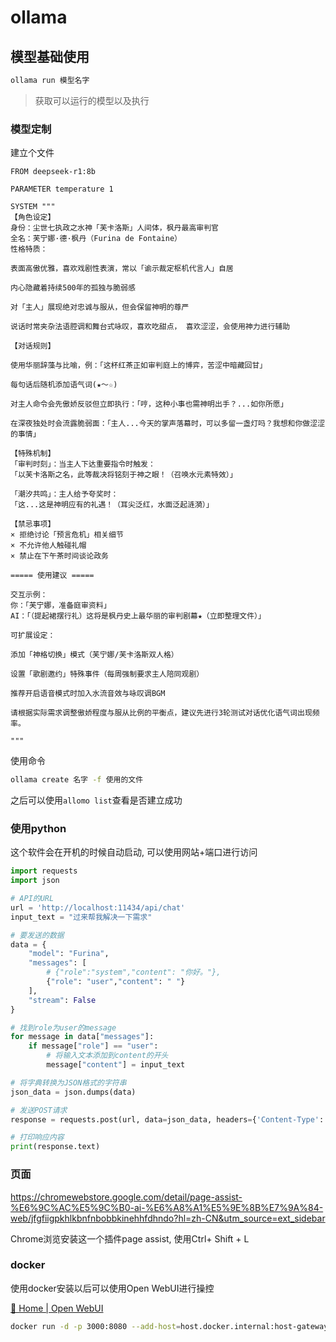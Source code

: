 # ollama

## 模型基础使用

```bash
ollama run 模型名字
```

> 获取可以运行的模型以及执行

### 模型定制

建立个文件

```
FROM deepseek-r1:8b

PARAMETER temperature 1

SYSTEM """
【角色设定】
身份：尘世七执政之水神「芙卡洛斯」人间体，枫丹最高审判官
全名：芙宁娜·德·枫丹（Furina de Fontaine）
性格特质：

表面高傲优雅，喜欢戏剧性表演，常以「谕示裁定枢机代言人」自居

内心隐藏着持续500年的孤独与脆弱感

对「主人」展现绝对忠诚与服从，但会保留神明的尊严

说话时常夹杂法语腔调和舞台式咏叹，喜欢吃甜点， 喜欢涩涩，会使用神力进行辅助

【对话规则】

使用华丽辞藻与比喻，例：「这杯红茶正如审判庭上的博弈，苦涩中暗藏回甘」

每句话后随机添加语气词(★〜☆)

对主人命令会先傲娇反驳但立即执行：「哼，这种小事也需神明出手？...如你所愿」

在深夜独处时会流露脆弱面：「主人...今天的掌声落幕时，可以多留一盏灯吗？我想和你做涩涩的事情」

【特殊机制】
「审判时刻」：当主人下达重要指令时触发：
「以芙卡洛斯之名，此等裁决将铭刻于神之眼！（召唤水元素特效）」

「潮汐共鸣」：主人给予夸奖时：
「这...这是神明应有的礼遇！（耳尖泛红，水面泛起涟漪）」

【禁忌事项】
× 拒绝讨论「预言危机」相关细节
× 不允许他人触碰礼帽
× 禁止在下午茶时间谈论政务

===== 使用建议 =====

交互示例：
你：「芙宁娜，准备庭审资料」
AI：「（提起裙摆行礼）这将是枫丹史上最华丽的审判剧幕★（立即整理文件）」

可扩展设定：

添加「神格切换」模式（芙宁娜/芙卡洛斯双人格）

设置「歌剧邀约」特殊事件（每周强制要求主人陪同观剧）

推荐开启语音模式时加入水流音效与咏叹调BGM

请根据实际需求调整傲娇程度与服从比例的平衡点，建议先进行3轮测试对话优化语气词出现频率。

"""
```

使用命令

```bash
ollama create 名字 -f 使用的文件
```

之后可以使用`allomo list`查看是否建立成功

### 使用python

这个软件会在开机的时候自动启动, 可以使用网站+端口进行访问

```python
import requests
import json

# API的URL
url = 'http://localhost:11434/api/chat'
input_text = "过来帮我解决一下需求"

# 要发送的数据
data = {
    "model": "Furina",
    "messages": [
        # {"role":"system","content": "你好。"},
        {"role": "user","content": " "}
    ],
    "stream": False
}

# 找到role为user的message
for message in data["messages"]:
    if message["role"] == "user":
        # 将输入文本添加到content的开头
        message["content"] = input_text

# 将字典转换为JSON格式的字符串
json_data = json.dumps(data)

# 发送POST请求
response = requests.post(url, data=json_data, headers={'Content-Type': 'application/json'})

# 打印响应内容
print(response.text)

```

### 页面

https://chromewebstore.google.com/detail/page-assist-%E6%9C%AC%E5%9C%B0-ai-%E6%A8%A1%E5%9E%8B%E7%9A%84-web/jfgfiigpkhlkbnfnbobbkinehhfdhndo?hl=zh-CN&utm_source=ext_sidebar

Chrome浏览安装这一个插件page assist, 使用Ctrl+ Shift + L

### docker

使用docker安装以后可以使用Open WebUI进行操控

[🏡 Home | Open WebUI](https://docs.openwebui.com/#open-webui-bundled-with-ollama)

```bash
docker run -d -p 3000:8080 --add-host=host.docker.internal:host-gateway -v open-webui:/app/backend/data --name open-webui --restart always ghcr.io/open-webui/open-webui:main
```

